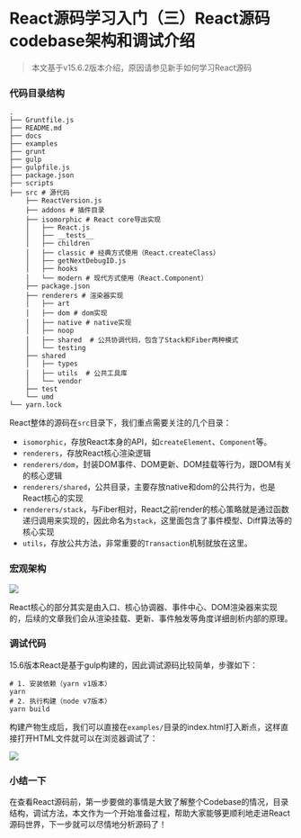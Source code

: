 # React源码学习入门（三）React源码codebase架构和调试介绍

> 本文基于v15.6.2版本介绍，原因请参见新手如何学习React源码

### 代码目录结构

```
.
├── Gruntfile.js 
├── README.md
├── docs
├── examples
├── grunt
├── gulp
├── gulpfile.js
├── package.json
├── scripts
├── src # 源代码
    ├── ReactVersion.js
    ├── addons # 插件目录
    ├── isomorphic # React core导出实现
    │   ├── React.js
    │   ├── __tests__
    │   ├── children
    │   ├── classic # 经典方式使用（React.createClass）
    │   ├── getNextDebugID.js
    │   ├── hooks
    │   └── modern # 现代方式使用（React.Component）
    ├── package.json
    ├── renderers # 渲染器实现
    │   ├── art
    │   ├── dom # dom实现
    │   ├── native # native实现
    │   ├── noop
    │   ├── shared  # 公共协调代码，包含了Stack和Fiber两种模式
    │   └── testing
    ├── shared
    │   ├── types
    │   ├── utils  # 公共工具库
    │   └── vendor
    ├── test
    └── umd
└── yarn.lock
```

React整体的源码在`src`目录下，我们重点需要关注的几个目录：

* `isomorphic`，存放React本身的API，如`createElement`、`Component`等。
* `renderers`，存放React核心渲染逻辑
* `renderers/dom`，封装DOM事件、DOM更新、DOM挂载等行为，跟DOM有关的核心逻辑
* `renderers/shared`，公共目录，主要存放native和dom的公共行为，也是React核心的实现
* `renderers/stack`，与Fiber相对，React之前render的核心策略就是通过函数递归调用来实现的，因此命名为`stack`，这里面包含了事件模型、Diff算法等的核心实现
* `utils`，存放公共方法，非常重要的`Transaction`机制就放在这里。

### 宏观架构

![](https://tva1.sinaimg.cn/large/e6c9d24egy1h5r7h966efj21160u0q6x.jpg)

React核心的部分其实是由入口、核心协调器、事件中心、DOM渲染器来实现的，后续的文章我们会从渲染挂载、更新、事件触发等角度详细剖析内部的原理。

### 调试代码

15.6版本React是基于gulp构建的，因此调试源码比较简单，步骤如下：

```
# 1. 安装依赖（yarn v1版本）
yarn
# 2. 执行构建（node v7版本）
yarn build
```

构建产物生成后，我们可以直接在`examples/`目录的index.html打入断点，这样直接打开HTML文件就可以在浏览器调试了：

![](https://tva1.sinaimg.cn/large/e6c9d24egy1h5r7ha0mnbj21jk0e7q7g.jpg)

### 小结一下

在查看React源码前，第一步要做的事情是大致了解整个Codebase的情况，目录结构，调试方法，本文作为一个开始准备过程，帮助大家能够更顺利地走进React源码世界，下一步就可以尽情地分析源码了！
